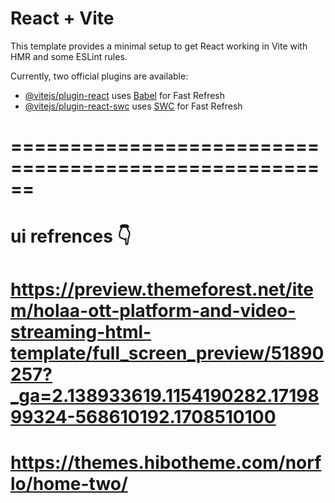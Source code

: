 # React + Vite

This template provides a minimal setup to get React working in Vite with HMR and some ESLint rules.

Currently, two official plugins are available:

- [@vitejs/plugin-react](https://github.com/vitejs/vite-plugin-react/blob/main/packages/plugin-react/README.md) uses [Babel](https://babeljs.io/) for Fast Refresh
- [@vitejs/plugin-react-swc](https://github.com/vitejs/vite-plugin-react-swc) uses [SWC](https://swc.rs/) for Fast Refresh



# ====================================================== #

# ui refrences 👇

# https://preview.themeforest.net/item/holaa-ott-platform-and-video-streaming-html-template/full_screen_preview/51890257?_ga=2.138933619.1154190282.1719899324-568610192.1708510100

# https://themes.hibotheme.com/norflo/home-two/